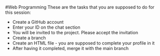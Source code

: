 #Web Programming
These are the tasks that you are supposed to do for this session:
* Create a GitHub account
* Enter your ID on the chat section
* You will be invited to the project. Please accept the invitation
* Create a branch
* Create an HTML file - you are supposed to complete your profile in it
* After having it completed, merge it with the main branch